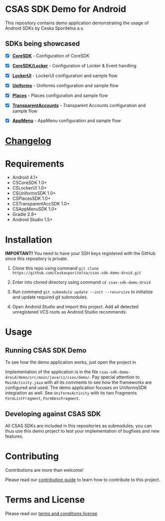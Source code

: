 # CSAS SDK Demo for Android
This repository contains demo application demonstrating the usage of Android SDKs by Ceska Sporitelna a.s.

## SDKs being showcased
- [x] **[CoreSDK](https://github.com/Ceskasporitelna/cs-core-sdk-droid)** - Configuration of CoreSDK
- [x] **[CoreSDK/Locker](https://github.com/Ceskasporitelna/cs-core-sdk-droid/blob/master/docs/locker.md)** - Configuration of Locker & Event handling
- [x] **[LockerUI](https://github.com/Ceskasporitelna/cs-locker-ui-sdk-droid)** - LockerUI configuration and sample flow
- [x] **[Uniforms](https://github.com/Ceskasporitelna/cs-uniforms-sdk-droid)** - Uniforms configuration and sample flow
- [x] **[Places](https://github.com/Ceskasporitelna/cs-places-sdk-droid)** - Places configuration and sample flow
- [x] **[TransparentAccounts](https://github.com/Ceskasporitelna/cs-transparent-acc-sdk-droid)** - Transparent Accounts configuration and sample flow
- [x] **[AppMenu](https://github.com/Ceskasporitelna/cs-appmenu-sdk-droid)** - AppMenu configuration and sample flow


# [Changelog](CHANGELOG.md)

# Requirements
- Android 4.1+
- CSCoreSDK 1.0+
- CSLockerUI 1.0+
- CSUniformsSDK 1.0+
- CSPlacesSDK 1.0+
- CSTransparentAccSDK 1.0+
- CSAppMenuSDK 1.0+
- Gradle 2.8+
- Android Studio 1.5+

# Installation

**IMPORTANT!** You need to have your SSH keys registered with the GitHub since this repository is private.

1) Clone this repo using command `git clone https://github.com/Ceskasporitelna/csas-sdk-demo-droid.git`

2) Enter into cloned directory using command `cd csas-sdk-demo-droid`

3) Run command `git submodule update --init --recursive` to initialize and update required git submodules.

4) Open Android Studio and import this project. Add all detected unregistered VCS roots as Android Studio recommends.

# Usage

## Running CSAS SDK Demo

To see how the demo application works, just open the project in

Implementation of the application is in the file `csas-sdk-demo-droid/demo/src/main/java/cz/csas/demo/`. Pay special attention to `MainActivity.java` with all its comments to see how the frameworks are configured and used. The demo application focuses on UniformsSDK integration as well. See `UniformsActivity` with its two Fragments `FormListFragment`, `FormDescFragment`.

## Developing against CSAS SDK
All CSAS SDKs are included in this repositories as submodules, you can thus use this demo project to test your implementation of bugfixes and new features.


# Contributing
Contributions are more than welcome!

Please read our [contribution guide](CONTRIBUTING.md) to learn how to contribute to this project.

# Terms and License
Please read our [terms and conditions license](LICENSE.md)